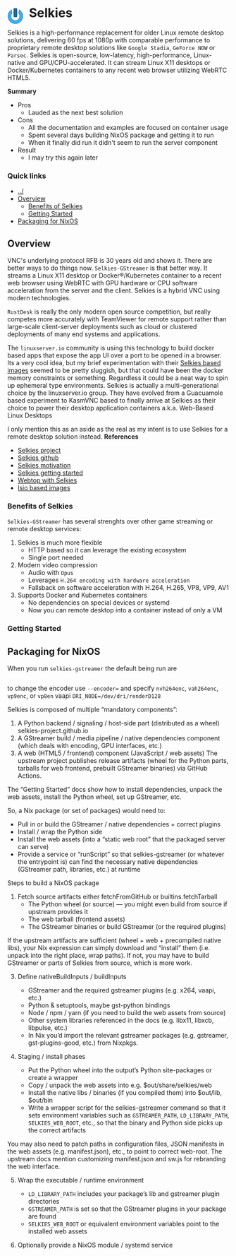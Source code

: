 # Selkies <img style="margin: 6px 13px 0px 0px" align="left" src="../../../data/images/logo_36x36.png" />

Selkies is a high-performance replacement for older Linux remote desktop solutions, delivering 60 fps 
at 1080p with comparable performance to proprietary remote desktop solutions like `Google Stadia`, 
`GeForce NOW` or `Parsec`. Selkies is open-source, low-latency, high-performance, Linux-native and 
GPU/CPU-accelerated. It can stream Linux X11 desktops or Docker/Kubernetes containers to any recent 
web browser utilizing WebRTC HTML5. 

**Summary**
* Pros
  * Lauded as the next best solution
* Cons
  * All the documentation and examples are focused on container usage
  * Spent several days building NixOS package and getting it to run
  * When it finally did run it didn't seem to run the server component
* Result
  * I may try this again later

### Quick links
* [../](../README.md)
* [Overview](#overview)
  * [Benefits of Selkies](#benefits-of-selkies)
  * [Getting Started](#getting-started)
* [Packaging for NixOS](#packaging-for-nixos)

## Overview
VNC's underlying protocol RFB is 30 years old and shows it. There are better ways to do things now. 
`Selkies-GStreamer` is that better way. It streams a Linux X11 desktop or Docker®/Kubernetes 
container to a recent web browser using WebRTC with GPU hardware or CPU software acceleration from 
the server and the client. Selkies is a hybrid VNC using modern technologies.

`RustDesk` is really the only modern open source competition, but really competes more accurately with 
TeamViewer for remote support rather than large-scale client-server deployments such as cloud or 
clustered deployments of many end systems and applications.

The `linuxserver.io` community is using this technology to build docker based apps that expose the 
app UI over a port to be opened in a browser. Its a very cool idea, but my brief experimentation with 
their [Selkies based images](https://www.linuxserver.io/blog/webtop-3-0-part-2-the-eagle-has-landed#selkies-based-images)
seemed to be pretty sluggish, but that could have been the docker memory constraints or something. 
Regardless it could be a neat way to spin up ephemeral type environments. Selkies is actually a 
multi-generational choice by the linuxserver.io group. They have evolved from a Guacuamole based 
experiment to KasmVNC based to finally arrive at Selkies as their choice to power their desktop 
application containers a.k.a. Web-Based Linux Desktops

I only mention this as an aside as the 
real as my intent is to use Selkies for a remote desktop solution instead.
**References**
* [Selkies project](https://github.com/selkies-project/)
* [Selkies github](https://github.com/selkies-project/selkies)
* [Selkies motivation](https://selkies-project.github.io/selkies/design/#motivation)
* [Selkies getting started](https://selkies-project.github.io/selkies/start/)
* [Webtop with Selkies](https://www.linuxserver.io/blog/webtop-3-0-part-1-a-call-to-revolutionize-web-based-linux-desktops#the-foundation-the-selkies-project)
* [lsio based images](https://hub.docker.com/r/lsiobase/selkies)

### Benefits of Selkies
`Selkies-GStreamer` has several strenghts over other game streaming or remote desktop services:
1. Selkies is much more flexible
   * HTTP based so it can leverage the existing ecosystem
   * Single port needed
2. Modern video compression
   * Audio with `Opus`
   * Leverages `H.264 encoding with hardware acceleration`
   * Fallsback on software acceleration with H.264, H.265, VP8, VP9, AV1
3. Supports Docker and Kubernetes containers
   * No dependencies on special devices or systemd
   * Now you can remote desktop into a container instead of only a VM

### Getting Started

## Packaging for NixOS
When you run `selkies-gstreamer` the default being run are
```selkies-gstreamer --addr=0.0.0.0 --port=8080 --enable_https=false --https_cert=/etc/ssl/certs/ssl-cert-snakeoil.pem --https_key=/etc/ssl/private/ssl-cert-snakeoil.key --basic_auth_user=user --basic_auth_password=mypasswd --encoder=x264enc --enable_resize=false
```
to change the encoder use `--encoder=` and specify `nvh264enc`, `vah264enc`, `vp9enc`, or `vp8en`
vaapi `DRI_NODE=/dev/dri/renderD128`






Selkies is composed of multiple “mandatory components”:
1. A Python backend / signaling / host-side part (distributed as a wheel) selkies-project.github.io
2. A GStreamer build / media pipeline / native dependencies component (which deals with encoding, GPU interfaces, etc.) 
3. A web (HTML5 / frontend) component (JavaScript / web assets) 
The upstream project publishes release artifacts (wheel for the Python parts, tarballs for web 
frontend, prebuilt GStreamer binaries) via GitHub Actions. 

The “Getting Started” docs show how to install dependencies, unpack the web assets, install the 
Python wheel, set up GStreamer, etc. 

So, a Nix package (or set of packages) would need to:
* Pull in or build the GStreamer / native dependencies + correct plugins
* Install / wrap the Python side
* Install the web assets (into a “static web root” that the packaged server can serve)
* Provide a service or “runScript” so that selkies-gstreamer (or whatever the entrypoint is) can find the necessary native dependencies (GStreamer path, libraries, etc.) at runtime

Steps to build a NixOS package
1. Fetch source artifacts either fetchFromGitHub or builtins.fetchTarball
   * The Python wheel (or source) — you might even build from source if upstream provides it
   * The web tarball (frontend assets)
   * The GStreamer binaries or build GStreamer (or the required plugins)

If the upstream artifacts are sufficient (wheel + web + precompiled native libs), your Nix expression 
can simply download and “install” them (i.e. unpack into the right place, wrap paths). If not, you 
may have to build GStreamer or parts of Selkies from source, which is more work.

3. Define nativeBuildInputs / buildInputs
   * GStreamer and the required gstreamer plugins (e.g. x264, vaapi, etc.)
   * Python & setuptools, maybe gst-python bindings
   * Node / npm / yarn (if you need to build the web assets from source)
   * Other system libraries referenced in the docs (e.g. libx11, libxcb, libpulse, etc.) 
   * In Nix you’d import the relevant gstreamer packages (e.g. gstreamer, gst-plugins-good, etc.) from Nixpkgs.

4. Staging / install phases
   * Put the Python wheel into the output’s Python site-packages or create a wrapper
   * Copy / unpack the web assets into e.g. $out/share/selkies/web
   * Install the native libs / binaries (if you compiled them) into $out/lib, $out/bin
   * Write a wrapper script for the selkies-gstreamer command so that it sets environment variables 
   such as `GSTREAMER_PATH`, `LD_LIBRARY_PATH`, `SELKIES_WEB_ROOT`, etc., so that the binary and Python 
   side picks up the correct artifacts

You may also need to patch paths in configuration files, JSON manifests in the web assets (e.g. 
manifest.json), etc., to point to correct web-root. The upstream docs mention customizing 
manifest.json and sw.js for rebranding the web interface. 

5. Wrap the executable / runtime environment
   * `LD_LIBRARY_PATH` includes your package’s lib and gstreamer plugin directories
   * `GSTREAMER_PATH` is set so that the GStreamer plugins in your package are found
   * `SELKIES_WEB_ROOT` or equivalent environment variables point to the installed web assets

6. Optionally provide a NixOS module / systemd service
